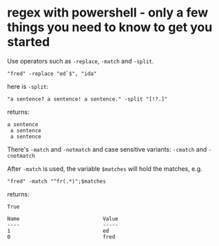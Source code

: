 ﻿# regex with powershell - only a few things you need to know to get you started

Use operators such as `-replace`, `-match` and `-split`.

	"fred" -replace "ed`$", "ida"

here is `-split`:

	"a sentence? a sentence! a sentence." -split "[!?.]"

returns:

	a sentence
	 a sentence
	 a sentence

There's `-match` and `-notmatch` and case sensitive variants: `-cmatch` and `-cnotmatch`

After `-match` is used, the variable `$matches` will hold the matches, e.g.

	"fred" -match "^fr(.*)";$matches

returns:

	True

	Name                           Value
	----                           -----
	1                              ed
	0                              fred